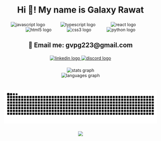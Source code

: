 <h1 align="center">Hi 👋! My name is Galaxy Rawat</h1>

###

<div align="center">
  <img src="https://cdn.jsdelivr.net/gh/devicons/devicon/icons/javascript/javascript-original.svg" height="100" alt="javascript logo"  />
  <img width="43" />
  <img src="https://cdn.jsdelivr.net/gh/devicons/devicon/icons/typescript/typescript-original.svg" height="100" alt="typescript logo"  />
  <img width="43" />
  <img src="https://cdn.jsdelivr.net/gh/devicons/devicon/icons/react/react-original.svg" height="100" alt="react logo"  />
  <img width="43" />
  <img src="https://cdn.jsdelivr.net/gh/devicons/devicon/icons/html5/html5-original.svg" height="100" alt="html5 logo"  />
  <img width="43" />
  <img src="https://cdn.jsdelivr.net/gh/devicons/devicon/icons/css3/css3-original.svg" height="100" alt="css3 logo"  />
  <img width="43" />
  <img src="https://cdn.jsdelivr.net/gh/devicons/devicon/icons/python/python-original.svg" height="100" alt="python logo"  />
</div>

###

<h2 align="center">📩 Email me: gvpg223@gmail.com</h2>

###

<div align="center">
  <a href="https://www.linkedin.com/in/galaxy-rawat/" target="_blank">
    <img src="https://img.shields.io/static/v1?message=LinkedIn&logo=linkedin&label=&color=0077B5&logoColor=white&labelColor=&style=for-the-badge" height="100" alt="linkedin logo"  />
  </a>
  <a href="https://discord.com/users/galaxicitti" target="_blank">
    <img src="https://img.shields.io/static/v1?message=Discord&logo=discord&label=&color=7289DA&logoColor=white&labelColor=&style=for-the-badge" height="100" alt="discord logo"  />
  </a>
</div>

###

<div align="center">
  <img src="https://github-readme-stats.vercel.app/api?username=galaxicitti&hide_title=false&hide_rank=false&show_icons=true&include_all_commits=true&count_private=true&disable_animations=false&theme=tokyonight&locale=en&hide_border=true" height="300" alt="stats graph" /> <br>
  <img src="https://github-readme-stats.vercel.app/api/top-langs?username=galaxicitti&locale=en&hide_title=false&layout=compact&card_width=320&langs_count=12&theme=tokyonight&hide_border=true" height="300" alt="languages graph"  />
</div>

###

<br clear="both">

<img src="https://raw.githubusercontent.com/galaxicitti/galaxicitti/output/snake.svg" alt="Snake animation" />

###

<div align="center">
  <img src="https://visitor-badge.laobi.icu/badge?page_id=galaxicitti.galaxicitti&"  />
</div>

###
